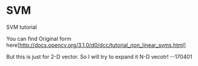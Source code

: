# SVM
SVM tutorial

You can find Original form here[http://docs.opencv.org/3.1.0/d0/dcc/tutorial_non_linear_svms.html]

But this is just for 2-D vector. So I will try to expand it N-D vecotr!
--170401
